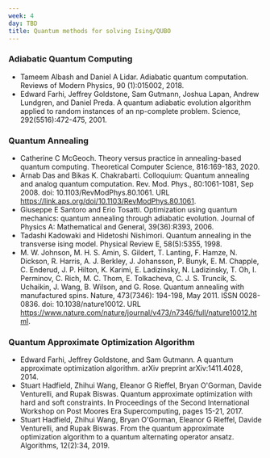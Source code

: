 ```yaml
---
week: 4
day: TBD
title: Quantum methods for solving Ising/QUBO
---
```

### Adiabatic Quantum Computing
- Tameem Albash and Daniel A Lidar. Adiabatic quantum computation. Reviews of Modern Physics, 90 (1):015002, 2018.
- Edward Farhi, Jeffrey Goldstone, Sam Gutmann, Joshua Lapan, Andrew Lundgren, and Daniel Preda. A quantum adiabatic evolution algorithm applied to random instances of an np-complete problem.
Science, 292(5516):472-475, 2001.

### Quantum Annealing
- Catherine C McGeoch. Theory versus practice in annealing-based quantum computing. Theoretical Computer Science, 816:169-183, 2020.
- Arnab Das and Bikas K. Chakrabarti. Colloquium: Quantum annealing and analog quantum computation. Rev. Mod. Phys., 80:1061-1081, Sep 2008. doi: 10.1103/RevModPhys.80.1061. URL https://link.aps.org/doi/10.1103/RevModPhys.80.1061.
- Giuseppe E Santoro and Erio Tosatti. Optimization using quantum mechanics: quantum annealing through adiabatic evolution. Journal of Physics A: Mathematical and General, 39(36):R393, 2006.
- Tadashi Kadowaki and Hidetoshi Nishimori. Quantum annealing in the transverse ising model. Physical Review E, 58(5):5355, 1998.
- M. W. Johnson, M. H. S. Amin, S. Gildert, T. Lanting, F. Hamze, N. Dickson, R. Harris, A. J. Berkley, J. Johansson, P. Bunyk, E. M. Chapple, C. Enderud, J. P. Hilton, K. Karimi, E. Ladizinsky, N. Ladizinsky, T. Oh, I. Perminov, C. Rich, M. C. Thom, E. Tolkacheva, C. J. S. Truncik, S. Uchaikin, J. Wang, B. Wilson, and G. Rose. Quantum annealing with manufactured spins. Nature, 473(7346): 194-198, May 2011. ISSN 0028-0836. doi: 10.1038/nature10012. URL https://www.nature.com/nature/journal/v473/n7346/full/nature10012.html.

### Quantum Approximate Optimization Algorithm
- Edward Farhi, Jeffrey Goldstone, and Sam Gutmann. A quantum approximate optimization algorithm. arXiv preprint arXiv:1411.4028, 2014.
- Stuart Hadfield, Zhihui Wang, Eleanor G Rieffel, Bryan O'Gorman, Davide Venturelli, and Rupak Biswas. Quantum approximate optimization with hard and soft constraints. In Proceedings of the Second International Workshop on Post Moores Era Supercomputing, pages 15-21, 2017.
- Stuart Hadfield, Zhihui Wang, Bryan O'Gorman, Eleanor G Rieffel, Davide Venturelli, and Rupak Biswas. From the quantum approximate optimization algorithm to a quantum alternating operator ansatz. Algorithms, 12(2):34, 2019.
